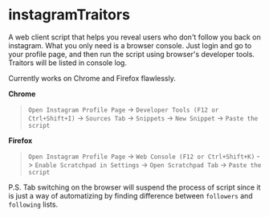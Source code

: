 # instagramTraitors

A web client script that helps you reveal users who don't follow you back on instagram. What you only need is a browser console. Just login and go to your profile page, and then run the script using browser's developer tools. Traitors will be listed in console log.

Currently works on Chrome and Firefox flawlessly.

**Chrome**
>`Open Instagram Profile Page` -> `Developer Tools (F12 or Ctrl+Shift+I)` -> `Sources Tab` -> `Snippets` -> `New Snippet` -> `Paste the script`

**Firefox**
>`Open Instagram Profile Page` -> `Web Console (F12 or Ctrl+Shift+K)` -> `Enable Scratchpad in Settings` -> `Open Scratchpad Tab` -> `Paste the script`

P.S. Tab switching on the browser will suspend the process of script since it is just a way of automatizing by finding difference between `followers` and `following` lists.
